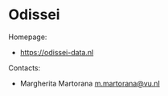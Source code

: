 Odissei
=======

Homepage:

- https://odissei-data.nl

Contacts: 

- Margherita Martorana <m.martorana@vu.nl>